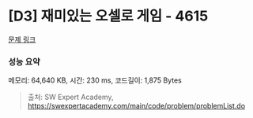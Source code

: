 # [D3] 재미있는 오셀로 게임 - 4615 

[문제 링크](https://swexpertacademy.com/main/code/problem/problemDetail.do?contestProbId=AWQmA4uK8ygDFAXj) 

### 성능 요약

메모리: 64,640 KB, 시간: 230 ms, 코드길이: 1,875 Bytes



> 출처: SW Expert Academy, https://swexpertacademy.com/main/code/problem/problemList.do